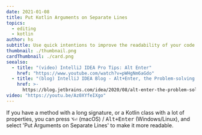 ```yaml
---
date: 2021-01-08
title: Put Kotlin Arguments on Separate Lines
topics:
  - editing
  - kotlin
author: hs
subtitle: Use quick intentions to improve the readability of your code
thumbnail: ./thumbnail.png
cardThumbnail: ./card.png
seealso:
  - title: "(video) IntelliJ IDEA Pro Tips: Alt Enter"
    href: "https://www.youtube.com/watch?v=pWHgNm6aGdo"
  - title: "(blog) IntelliJ IDEA Blog - Alt+Enter, the Problem-solving Shortcut"
    href: >-
      https://blog.jetbrains.com/idea/2020/08/alt-enter-the-problem-solving-shortcut/
video: "https://youtu.be/Az0XYfeIXgo"
---
```


If you have a method with a long signature, or a Kotlin class with a lot of properties, you can press <kbd>⌥⏎</kbd> (macOS) / <kbd>Alt+Enter</kbd> (Windows/Linux), and select 'Put Arguments on Separate Lines' to make it more readable.
